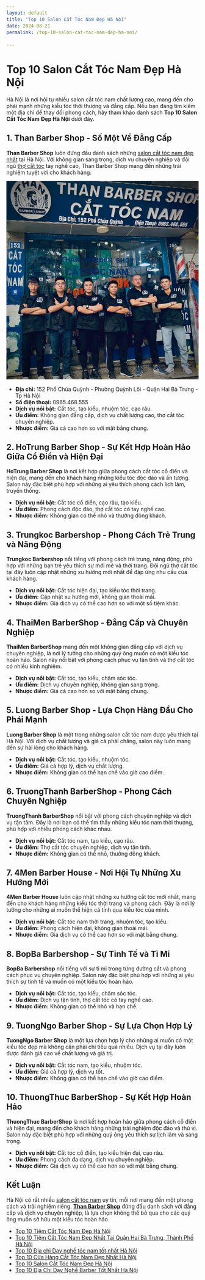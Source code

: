 ```yaml
---
layout: default
title: "Top 10 Salon Cắt Tóc Nam Đẹp Hà Nội"
date: 2024-08-21
permalink: /top-10-salon-cat-toc-nam-dep-ha-noi/

---
```


# Top 10 Salon Cắt Tóc Nam Đẹp Hà Nội

Hà Nội là nơi hội tụ nhiều salon cắt tóc nam chất lượng cao, mang đến cho phái mạnh những kiểu tóc thời thượng và đẳng cấp. Nếu bạn đang tìm kiếm một địa chỉ để thay đổi phong cách, hãy tham khảo danh sách **Top 10 Salon Cắt Tóc Nam Đẹp Hà Nội** dưới đây.

## 1. **Than Barber Shop** - Số Một Về Đẳng Cấp

**Than Barber Shop** luôn đứng đầu danh sách những [salon cắt tóc nam đẹp nhất](https://thanbarbershop.com/dichvu/cat-toc) tại Hà Nội. Với không gian sang trọng, dịch vụ chuyên nghiệp và đội ngũ [thợ cắt tóc](https://thanbarbershop.com/day-nghe) tay nghề cao, Than Barber Shop mang đến những trải nghiệm tuyệt vời cho khách hàng.

![ThanBarberShop](images/than-barber-shop.jpg)

- **Địa chỉ:** 152 Phố Chùa Quỳnh - Phường Quỳnh Lôi - Quận Hai Bà Trưng - Tp Hà Nội
- **Số điện thoại:** 0965.468.555
- **Dịch vụ nổi bật:** Cắt tóc, tạo kiểu, nhuộm tóc, cạo râu.
- **Ưu điểm:** Không gian đẳng cấp, dịch vụ chất lượng cao, thợ cắt tóc chuyên nghiệp.
- **Nhược điểm:** Giá cả cao hơn so với mặt bằng chung.

## 2. **HoTrung Barber Shop** - Sự Kết Hợp Hoàn Hảo Giữa Cổ Điển và Hiện Đại

**HoTrung Barber Shop** là nơi kết hợp giữa phong cách cắt tóc cổ điển và hiện đại, mang đến cho khách hàng những kiểu tóc độc đáo và ấn tượng. Salon này đặc biệt phù hợp với những ai yêu thích phong cách lịch lãm, truyền thống.


- **Dịch vụ nổi bật:** Cắt tóc cổ điển, cạo râu, tạo kiểu.
- **Ưu điểm:** Phong cách độc đáo, thợ cắt tóc có tay nghề cao.
- **Nhược điểm:** Không gian có thể nhỏ và thường đông khách.

## 3. **Trungkoc Barbershop** - Phong Cách Trẻ Trung và Năng Động

**Trungkoc Barbershop** nổi tiếng với phong cách trẻ trung, năng động, phù hợp với những bạn trẻ yêu thích sự mới mẻ và thời trang. Đội ngũ thợ cắt tóc tại đây luôn cập nhật những xu hướng mới nhất để đáp ứng nhu cầu của khách hàng.


- **Dịch vụ nổi bật:** Cắt tóc hiện đại, tạo kiểu tóc thời trang.
- **Ưu điểm:** Cập nhật xu hướng mới, không gian thoải mái.
- **Nhược điểm:** Giá dịch vụ có thể cao hơn so với một số tiệm khác.

## 4. **ThaiMen BarberShop** - Đẳng Cấp và Chuyên Nghiệp

**ThaiMen BarberShop** mang đến một không gian đẳng cấp với dịch vụ chuyên nghiệp, là nơi lý tưởng cho những quý ông muốn có một kiểu tóc hoàn hảo. Salon này nổi bật với phong cách phục vụ tận tình và thợ cắt tóc có nhiều kinh nghiệm.


- **Dịch vụ nổi bật:** Cắt tóc, tạo kiểu, chăm sóc tóc.
- **Ưu điểm:** Dịch vụ chuyên nghiệp, không gian sang trọng.
- **Nhược điểm:** Giá cả cao hơn so với mặt bằng chung.

## 5. **Luong Barber Shop** - Lựa Chọn Hàng Đầu Cho Phái Mạnh

**Luong Barber Shop** là một trong những salon cắt tóc nam được yêu thích tại Hà Nội. Với dịch vụ chất lượng và giá cả phải chăng, salon này luôn mang đến sự hài lòng cho khách hàng.


- **Dịch vụ nổi bật:** Cắt tóc, tạo kiểu, nhuộm tóc.
- **Ưu điểm:** Giá cả hợp lý, dịch vụ chất lượng.
- **Nhược điểm:** Không gian có thể hạn chế vào giờ cao điểm.

## 6. **TruongThanh BarberShop** - Phong Cách Chuyên Nghiệp

**TruongThanh BarberShop** nổi bật với phong cách chuyên nghiệp và dịch vụ tận tâm. Đây là nơi bạn có thể tìm thấy những kiểu tóc nam thời thượng, phù hợp với nhiều phong cách khác nhau.


- **Dịch vụ nổi bật:** Cắt tóc nam, tạo kiểu, cạo râu.
- **Ưu điểm:** Thợ cắt tóc chuyên nghiệp, dịch vụ tận tình.
- **Nhược điểm:** Không gian có thể nhỏ, thường đông khách.

## 7. **4Men Barber House** - Nơi Hội Tụ Những Xu Hướng Mới

**4Men Barber House** luôn cập nhật những xu hướng cắt tóc mới nhất, mang đến cho khách hàng những kiểu tóc thời trang và phong cách. Đây là nơi lý tưởng cho những ai muốn thể hiện cá tính qua kiểu tóc của mình.


- **Dịch vụ nổi bật:** Cắt tóc nam thời trang, nhuộm tóc, tạo kiểu.
- **Ưu điểm:** Phong cách hiện đại, không gian thoải mái.
- **Nhược điểm:** Giá dịch vụ có thể cao hơn so với mặt bằng chung.

## 8. **BopBa Barbershop** - Sự Tinh Tế và Tỉ Mỉ

**BopBa Barbershop** nổi tiếng với sự tỉ mỉ trong từng đường cắt và phong cách phục vụ chuyên nghiệp. Salon này đặc biệt phù hợp với những ai yêu thích sự tinh tế và muốn có một kiểu tóc hoàn hảo.


- **Dịch vụ nổi bật:** Cắt tóc, tạo kiểu, chăm sóc tóc.
- **Ưu điểm:** Dịch vụ tận tình, thợ cắt tóc có tay nghề cao.
- **Nhược điểm:** Không gian có thể nhỏ và hạn chế.

## 9. **TuongNgo Barber Shop** - Sự Lựa Chọn Hợp Lý

**TuongNgo Barber Shop** là một lựa chọn hợp lý cho những ai muốn có một kiểu tóc đẹp mà không cần phải chi tiêu quá nhiều. Dịch vụ tại đây luôn được đánh giá cao về chất lượng và giá trị.


- **Dịch vụ nổi bật:** Cắt tóc nam, tạo kiểu, nhuộm tóc.
- **Ưu điểm:** Giá cả hợp lý, dịch vụ tốt.
- **Nhược điểm:** Không gian có thể hạn chế vào giờ cao điểm.

## 10. **ThuongThuc BarberShop** - Sự Kết Hợp Hoàn Hảo

**ThuongThuc BarberShop** là nơi kết hợp hoàn hảo giữa phong cách cổ điển và hiện đại, mang đến cho khách hàng những trải nghiệm độc đáo và thú vị. Salon này đặc biệt phù hợp với những quý ông yêu thích sự lịch lãm và sang trọng.


- **Dịch vụ nổi bật:** Cắt tóc cổ điển, tạo kiểu hiện đại, cạo râu.
- **Ưu điểm:** Phong cách đa dạng, dịch vụ chuyên nghiệp.
- **Nhược điểm:** Giá dịch vụ có thể cao hơn so với mặt bằng chung.

## Kết Luận

Hà Nội có rất nhiều [salon cắt tóc nam](https://thanbarbershop.com/dichvu/cat-toc) uy tín, mỗi nơi mang đến một phong cách và trải nghiệm riêng. [**Than Barber Shop**](https://thanbarbershop.com/) đứng đầu danh sách với đẳng cấp và dịch vụ chuyên nghiệp, là lựa chọn không thể bỏ qua cho các quý ông muốn sở hữu một kiểu tóc hoàn hảo.


- [Top 10 Tiệm Cắt Tóc Nam Đẹp Hà Nội](/top-10-tiem-cat-toc-nam-dep/)
- [Top 10 Tiệm Cắt Tóc Nam Đẹp Nhất Tại Quận Hai Bà Trưng, Thành Phố Hà Nội](/top-10-tiem-cat-toc-nam-dep-hai-ba-trung-ha-noi/)
- [Top 10 Địa chỉ Dạy nghề tóc nam tốt nhất Hà Nội](/top-10-dia-chi-day-nghe-cat-toc-nam/)
- [Top 10 Cửa Hàng Cắt Tóc Nam Đẹp Nhất Hà Nội](/top-10-cua-hang-cat-toc-nam-dep-nhat-ha-noi/)
- [Top 10 Salon Cắt Tóc Nam Đẹp Hà Nội](/top-10-salon-cat-toc-nam-dep-ha-noi/)
- [Top 10 Địa Chỉ Dạy Nghề Barber Tốt Nhất Hà Nội](/top-10-dia-chi-day-nghe-barber-tot-nhat-ha-noi/)